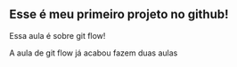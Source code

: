 ## Esse é meu primeiro projeto no github!
Essa aula é sobre git flow!

A aula de git flow já acabou fazem duas aulas
